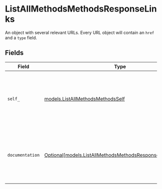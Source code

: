 # ListAllMethodsMethodsResponseLinks

An object with several relevant URLs. Every URL object will contain an `href` and a `type` field.


## Fields

| Field                                                                                                                  | Type                                                                                                                   | Required                                                                                                               | Description                                                                                                            |
| ---------------------------------------------------------------------------------------------------------------------- | ---------------------------------------------------------------------------------------------------------------------- | ---------------------------------------------------------------------------------------------------------------------- | ---------------------------------------------------------------------------------------------------------------------- |
| `self_`                                                                                                                | [models.ListAllMethodsMethodsSelf](../models/listallmethodsmethodsself.md)                                             | :heavy_check_mark:                                                                                                     | In v2 endpoints, URLs are commonly represented as objects with an `href` and `type` field.                             |
| `documentation`                                                                                                        | [Optional[models.ListAllMethodsMethodsResponseDocumentation]](../models/listallmethodsmethodsresponsedocumentation.md) | :heavy_minus_sign:                                                                                                     | In v2 endpoints, URLs are commonly represented as objects with an `href` and `type` field.                             |
